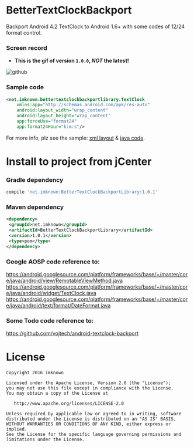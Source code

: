 # BetterTextClockBackport
Backport Android 4.2 TextClock to Android 1.6+ with some codes of 12/24 format control.

### Screen record
- **This is the gif of version `1.0.0`, *NOT* the latest!**  
  
![github](https://raw.githubusercontent.com/imknown/BetterTextClockBackport/master/Art/screen_record.gif "github")

### Sample code
``` xml
<net.imknown.bettertextclockbackportlibrary.TextClock
    xmlns:app="http://schemas.android.com/apk/res-auto"
    android:layout_width="wrap_content"
    android:layout_height="wrap_content"
    app:forceUse="format24"
    app:format24Hour="k:m:s"/>
```

For more info, plz see the sample: [xml layout][1] & [java code][2].  

[1]:https://github.com/imknown/BetterTextClockBackport/blob/master/BetterTextClockBackportSample/src/main/res/layout/activity_main.xml
[2]:https://github.com/imknown/BetterTextClockBackport/blob/master/BetterTextClockBackportSample/src/main/java/net/imknown/bettertextclockbackport/MainActivity.java#L28-L36

# Install to project from jCenter
### Gradle dependency
``` groovy
compile 'net.imknown:BetterTextClockBackportLibrary:1.0.1'
 ```

### Maven dependency
 ``` xml
<dependency>
  <groupId>net.imknown</groupId>
  <artifactId>BetterTextClockBackportLibrary</artifactId>
  <version>1.0.1</version>
  <type>pom</type>
</dependency>
 ```

### Google AOSP code reference to:
https://android.googlesource.com/platform/frameworks/base/+/master/core/java/android/view/RemotableViewMethod.java  
https://android.googlesource.com/platform/frameworks/base/+/master/core/java/android/widget/TextClock.java  
https://android.googlesource.com/platform/frameworks/base/+/master/core/java/android/text/format/DateFormat.java

### Some Todo code reference to:
https://github.com/vojtech/android-textclock-backport

# License
    Copyright 2016 imknown
    
    Licensed under the Apache License, Version 2.0 (the "License");
    you may not use this file except in compliance with the License.
    You may obtain a copy of the License at
    
       http://www.apache.org/licenses/LICENSE-2.0
    
    Unless required by applicable law or agreed to in writing, software
    distributed under the License is distributed on an "AS IS" BASIS,
    WITHOUT WARRANTIES OR CONDITIONS OF ANY KIND, either express or implied.
    See the License for the specific language governing permissions and
    limitations under the License.
